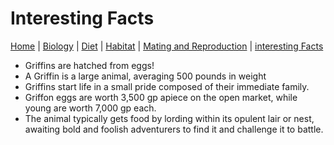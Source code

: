 # Interesting  Facts
[Home](index.md) |
[Biology](biology.md) |
[Diet](diet.md) |
[Habitat](habitat.md) |
[Mating and Reproduction](matingreproduction.md) | 
[interesting Facts](interesting.md)

- Griffins are hatched from eggs!
- A Griffin is a large animal, averaging 500 pounds in weight
- Griffins start life in a small pride composed of their immediate family.
- Griffon eggs are worth 3,500 gp apiece on the open market, while young are worth 7,000 gp each.
- The animal typically gets food by lording within its opulent lair or nest, awaiting bold and foolish adventurers to find it and challenge it to battle.
